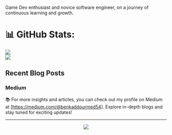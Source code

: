 

Game Dev enthusiast and novice software engineer, on a journey of continuous learning and growth.
# 📊 GitHub Stats:
![](https://github-readme-stats.vercel.app/api?username=Cizr&theme=dark&hide_border=false&include_all_commits=false&count_private=false)<br/>
![](https://github-readme-streak-stats.herokuapp.com/?user=Cizr&theme=dark&hide_border=false)<br/>

## Recent Blog Posts  


### Medium  
📚 For more insights and articles, you can check out my profile on Medium at [https://medium.com/@benkaddourmed54]. Explore in-depth blogs and stay tuned for exciting updates!  
  
---
<div align="center">
<img src="https://komarev.com/ghpvc/?username=Cizr&&style=flat-square" align="center" />
</div> 
